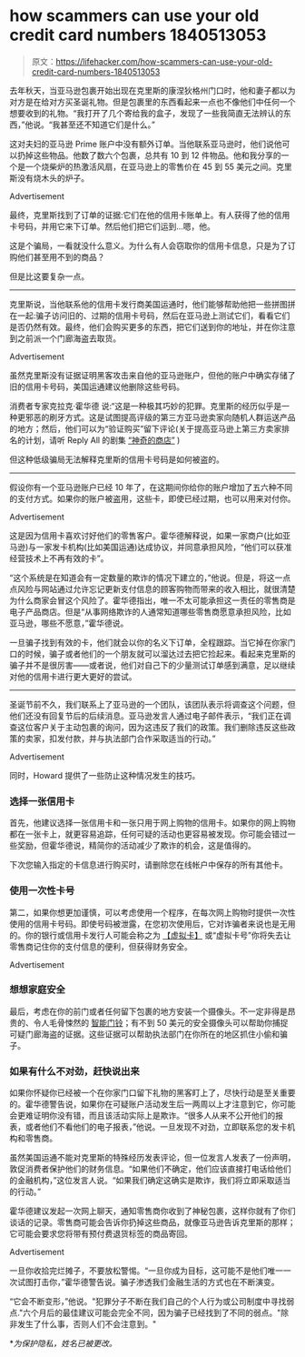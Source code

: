 # how scammers can use your old credit card numbers 1840513053

> 原文：<https://lifehacker.com/how-scammers-can-use-your-old-credit-card-numbers-1840513053>

去年秋天，当亚马逊包裹开始出现在克里斯的康涅狄格州门口时，他和妻子都以为对方是在给对方买圣诞礼物。但是包裹里的东西看起来一点也不像他们中任何一个想要收到的礼物。“我打开了几个寄给我的盒子，发现了一些我简直无法辨认的东西，”他说。“我甚至还不知道它们是什么。”

这对夫妇的亚马逊 Prime 账户中没有额外订单。当他联系亚马逊时，他们说他可以扔掉这些物品。他数了数六个包裹，总共有 10 到 12 件物品。他和我分享的一个是一个烧柴炉的热激活风扇，在亚马逊上的零售价在 45 到 55 美元之间。克里斯没有烧木头的炉子。

<label class="bxm4mm-13 juykRM">Advertisement</label>

最终，克里斯找到了订单的证据:它们在他的信用卡账单上。有人获得了他的信用卡号码，并用它来下订单。然后他们把它们运到...嗯，他。

这是个骗局，一看就没什么意义。为什么有人会窃取你的信用卡信息，只是为了订购他们甚至用不到的商品？

但是比这要复杂一点。

* * *

克里斯说，当他联系他的信用卡发行商美国运通时，他们能够帮助他把一些拼图拼在一起:骗子访问旧的、过期的信用卡号码，然后在亚马逊上测试它们，看看它们是否仍然有效。最终，他们会购买更多的东西，把它们送到你的地址，并在你注意到之前派一个门廊海盗去取货。

<label class="bxm4mm-13 juykRM">Advertisement</label>

虽然克里斯没有证据证明黑客攻击来自他的亚马逊账户，但他的账户中确实存储了旧的信用卡号码，美国运通建议他删除这些号码。

消费者专家克拉克·霍华德 说:“这是一种极其巧妙的犯罪。克里斯的经历似乎是一种更邪恶的刷牙方式。这是试图提高评级的第三方亚马逊卖家向随机人群运送产品的地方；然后，他们可以为“验证购买”留下评论(关于提高亚马逊上第三方卖家排名的计划，请听 Reply All 的剧集 [“神奇的商店”](https://gimletmedia.com/shows/reply-all/brhow4) )

但这种低级骗局无法解释克里斯的信用卡号码是如何被盗的。

* * *

假设你有一个亚马逊账户已经 10 年了，在这期间你给你的账户增加了五六种不同的支付方式。如果你的账户被盗用，这些卡，即使已经过期，也可以用来对付你。

<label class="bxm4mm-13 juykRM">Advertisement</label>

这是因为信用卡喜欢讨好他们的零售客户。霍华德解释说，如果一家商户(比如亚马逊)与一家发卡机构(比如美国运通)达成协议，并同意承担风险，“他们可以获准经营技术上不再有效的卡”。

“这个系统是在知道会有一定数量的欺诈的情况下建立的，”他说。但是，将这一点点风险与网站通过允许忘记更新支付信息的顾客购物而带来的收入相比，就很清楚为什么商家会冒这个风险了。霍华德指出，唯一不太可能承担这一责任的零售商是电子产品商店。但是“从事网络欺诈的人通常知道哪些零售商愿意承担风险，比如亚马逊，哪些不愿意，”霍华德说。

一旦骗子找到有效的卡，他们就会以你的名义下订单，全程跟踪。当它掉在你家门口的时候，骗子或者他们的一个朋友就可以溜达过去把它捡起来。看起来克里斯的骗子并不是很厉害——或者说，他们对自己下的少量测试订单感到满意，足以继续对他的信用卡进行更大更好的尝试。

* * *

圣诞节前不久，我们联系上了亚马逊的一个团队，该团队表示将调查这个问题，但他们还没有回复节后的后续消息。亚马逊发言人通过电子邮件表示，“我们正在调查这位客户关于主动包裹的询问，因为这违反了我们的政策。我们删除违反这些政策的卖家，扣发付款，并与执法部门合作采取适当的行动。”

<label class="bxm4mm-13 juykRM">Advertisement</label>

同时，Howard 提供了一些防止这种情况发生的技巧。

### 选择一张信用卡

首先，他建议选择一张信用卡和一张只用于网上购物的信用卡。如果你的网上购物都在一张卡上，就更容易追踪，任何可疑的活动也更容易被发现。你可能会错过一些奖励，但霍华德说，精简你的活动减少了欺诈的机会，这是值得的。

下次您输入指定的卡信息进行购买时，请删除您在线帐户中保存的所有其他卡。

### 使用一次性卡号

第二，如果你想更加谨慎，可以考虑使用一个程序，在每次网上购物时提供一次性使用的信用卡号码。即使号码被泄露，在您初次使用后，它对诈骗者来说也是无用的。你的银行或信用卡发行人可能会称之为 [【虚拟卡】](https://twocents.lifehacker.com/sign-up-for-free-trials-with-a-virtual-credit-card-1826954873) 或“虚拟卡号”你将失去让零售商记住你的支付信息的便利，但获得财务安全。

<label class="bxm4mm-13 juykRM">Advertisement</label>

### 想想家庭安全

最后，考虑在你的前门或者任何留下包裹的地方安装一个摄像头。不一定非得是昂贵的、令人毛骨悚然的 [智能门铃](https://gizmodo.com/ring-s-hidden-data-let-us-map-amazons-sprawling-home-su-1840312279)；有不到 50 美元的安全摄像头可以帮助你捕捉可疑门廊海盗的证据。这些证据可以帮助执法部门在你所在的地区抓住小偷和骗子。

### 如果有什么不对劲，赶快说出来

如果你怀疑你已经被一个在你家门口留下礼物的黑客盯上了，尽快行动是至关重要的。霍华德警告说，如果你在可疑账户活动发生后一两周以上才注意到它，你可能会更难证明你没有错，而且该活动实际上是欺诈。“很多人从来不公开他们的报表，或者他们不看他们的电子报表，”他说。一旦发现不对劲，立即联系您的发卡机构和零售商。

虽然美国运通不能对克里斯的特殊经历发表评论，但一位发言人发表了一份声明，敦促消费者保护他们的财务信息。“如果他们不确定，他们应该直接打电话给他们的金融机构，”这位发言人说。“如果我们确定这确实是欺诈，我们将立即采取适当的行动。”

霍华德建议发起一次网上聊天，通知零售商你收到了神秘包裹，这样你就有了你们谈话的记录。零售商可能会告诉你扔掉这些商品，就像亚马逊告诉克里斯的那样；它可能会要求您将带有预付费退货标签的商品寄回。

<label class="bxm4mm-13 juykRM">Advertisement</label>

一旦你收拾完烂摊子，不要放松警惕。“一旦你成为目标，这可能不是他们唯一一次试图打击你，”霍华德警告说。骗子渗透我们金融生活的方式也在不断演变。

“它会不断变形，”他说。"犯罪分子不断在我们自己的个人行为或公司制度中寻找弱点."六个月后的最佳建议可能会完全不同，因为骗子已经找到了不同的弱点。"除非发生了什么事，否则人们不会注意到。"

**为保护隐私，姓名已被更改。*